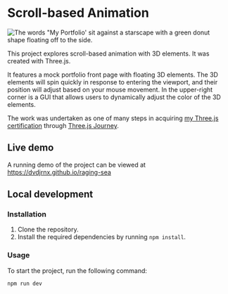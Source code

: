 # Scroll-based Animation

![The words "My Portfolio' sit against a starscape with a green donut shape floating off to the side.](./static/scroll-basde-animation.png)

This project explores scroll-based animation with 3D elements. It was created with Three.js.

It features a mock portfolio front page with floating 3D elements. The 3D elements will spin quickly in response to entering the viewport, and their position will adjust based on your mouse movement. In the upper-right corner is a GUI that allows users to dynamically adjust the color of the 3D elements.

The work was undertaken as one of many steps in acquiring [my Three.js certification](https://threejs-journey.com/certificate/view/24741) through [Three.js Journey](https://threejs-journey.com/).

## Live demo

A running demo of the project can be viewed at https://dvdjrnx.github.io/raging-sea

## Local development

### Installation

1. Clone the repository.
2. Install the required dependencies by running `npm install`.

### Usage

To start the project, run the following command:

`npm run dev`
